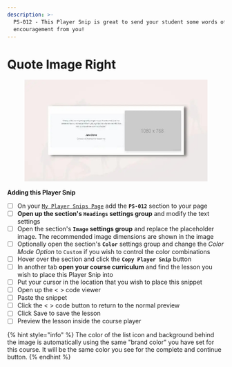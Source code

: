 ```yaml
---
description: >-
  PS-012 - This Player Snip is great to send your student some words of
  encouragement from you!
---
```


# Quote Image Right

<figure><img src="../../.gitbook/assets/164072custom_site_themesid0LDSyV.jpeg" alt=""><figcaption></figcaption></figure>

**Adding this Player Snip**

* [ ] On your [`My Player Snips Page`](../../how-to-guides.md#how-to-create-a-my-snips-page) add the **`PS-012`** section to your page
* [ ] **Open up the section's `Headings` settings group** and modify the text settings&#x20;
* [ ] Open the section's **`Image` settings group** and replace the placeholder image. The recommended image dimensions are shown in the image
* [ ] Optionally open the section's **`Color`** settings group and change the _Color Mode Option_ to `Custom` if you wish to control the color combinations
* [ ] Hover over the section and click the **`Copy Player Snip`** button
* [ ] In another tab **open your course curriculum** and find the lesson you wish to place this Player Snip into
* [ ] Put your cursor in the location that you wish to place this snippet&#x20;
* [ ] Open up the < > code viewer
* [ ] Paste the snippet
* [ ] Click the < > code button to return to the normal preview
* [ ] Click Save to save the lesson
* [ ] Preview the lesson inside the course player

{% hint style="info" %}
The color of the list icon and background behind the image is automatically using the same "brand color" you have set for this course. It will be the same color you see for the complete and continue button.
{% endhint %}

##
